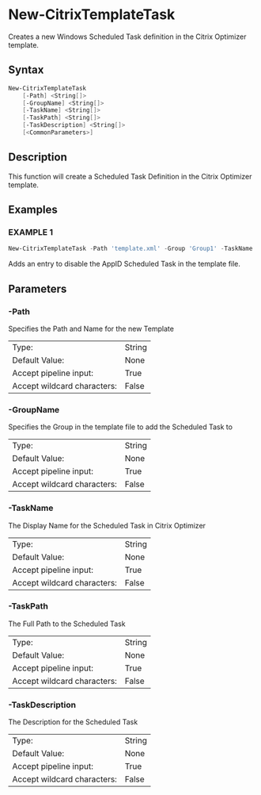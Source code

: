 # New-CitrixTemplateTask

Creates a new Windows Scheduled Task definition in the Citrix Optimizer template.

## Syntax

```PowerShell
New-CitrixTemplateTask
    [-Path] <String[]>
    [-GroupName] <String[]>
    [-TaskName] <String[]>
    [-TaskPath] <String[]>
    [-TaskDescription] <String[]>
    [<CommonParameters>]
```
## Description

This function will create a Scheduled Task Definition in the Citrix Optimizer template.

## Examples

### EXAMPLE 1

```PowerShell
New-CitrixTemplateTask -Path 'template.xml' -Group 'Group1' -TaskName 'SchTask - AppID' -TaskPath '\Microsoft\Windows\AppID\' -TaskDescription 'This is the AppID Scheduled Task'
```

Adds an entry to disable the AppID Scheduled Task in the template file.

## Parameters

### -Path

Specifies the Path and Name for the new Template

|  | |
|---|---|
| Type:    | String |
| Default Value: | None |
| Accept pipeline input: | True |
| Accept wildcard characters: | False |

### -GroupName

Specifies the Group in the template file to add the Scheduled Task to

|  | |
|---|---|
| Type:    | String |
| Default Value: | None |
| Accept pipeline input: | True |
| Accept wildcard characters: | False |

### -TaskName

The Display Name for the Scheduled Task in Citrix Optimizer

|  | |
|---|---|
| Type:    | String |
| Default Value: | None |
| Accept pipeline input: | True |
| Accept wildcard characters: | False |

### -TaskPath

The Full Path to the Scheduled Task

|  | |
|---|---|
| Type:    | String |
| Default Value: | None |
| Accept pipeline input: | True |
| Accept wildcard characters: | False |

### -TaskDescription

The Description for the Scheduled Task

|  | |
|---|---|
| Type:    | String |
| Default Value: | None |
| Accept pipeline input: | True |
| Accept wildcard characters: | False |